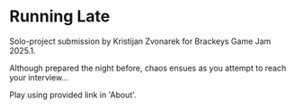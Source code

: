# Running Late
Solo-project submission by Kristijan Zvonarek for Brackeys Game Jam 2025.1.

Although prepared the night before, chaos ensues as you attempt to reach your interview...

Play using provided link in 'About'.
